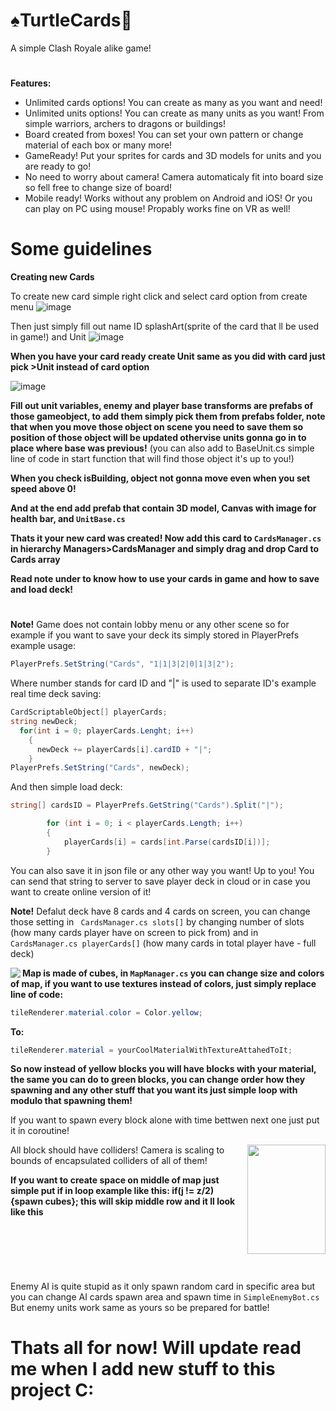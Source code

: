 # ♠️TurtleCards🐢
A simple Clash Royale alike game!
#
**Features:**
- Unlimited cards options! You can create as many as you want and need!
- Unlimited units options! You can create as many units as you want! From simple warriors, archers to dragons or buildings!
- Board created from boxes! You can set your own pattern or change material of each box or many more!
- GameReady! Put your sprites for cards and 3D models for units and you are ready to go! 
- No need to worry about camera! Camera automaticaly fit into board size so fell free to change size of board!
- Mobile ready! Works without any problem on Android and iOS! Or you can play on PC using mouse! Propably works fine on VR as well!
# Some guidelines
**Creating new Cards**

To create new card simple right click and select card option from create menu
![image](https://user-images.githubusercontent.com/68950131/199023961-c7e86756-c4fa-48b6-b994-4f7fb6f44d96.png)

Then just simply fill out name ID splashArt(sprite of the card that ll be used in game!) and Unit
![image](https://user-images.githubusercontent.com/68950131/199025184-30af6b84-a81c-4f74-b870-a2b20d4e806c.png)

**When you have your card ready create Unit same as you did with card just pick >Unit instead of card option**

![image](https://user-images.githubusercontent.com/68950131/199025614-6bc43e33-67ca-49c7-9169-78e3aaf7defc.png)

**Fill out unit variables, enemy and player base transforms are prefabs of those gameobject, to add them simply pick them from prefabs folder,
note that when you move those object on scene you need to save them so position of those object will be updated othervise units gonna go
in to place where base was previous!** (you can also add to BaseUnit.cs simple line of code in start function that will find those object it's up to you!)

**When you check isBuilding, object not gonna move even when you set speed above 0!**

**And at the end add prefab that contain 3D model, Canvas with image for health bar, and ```UnitBase.cs```**

**Thats it your new card was created! Now add this card to ```CardsManager.cs``` in hierarchy Managers>CardsManager and simply drag and drop Card
to Cards array**

**Read note under to know how to use your cards in game and how to save and load deck!**

#
**Note!**
Game does not contain lobby menu or any other scene so for example if you want to save your deck its simply stored in PlayerPrefs example usage:
```C#
PlayerPrefs.SetString("Cards", "1|1|3|2|0|1|3|2");
```
Where number stands for card ID and "|" is used to separate ID's example real time deck saving:
```C#
CardScriptableObject[] playerCards;
string newDeck; 
  for(int i = 0; playerCards.Lenght; i++)
    {
      newDeck += playerCards[i].cardID + "|";
    }
PlayerPrefs.SetString("Cards", newDeck);
```
And then simple load deck:
```C#
string[] cardsID = PlayerPrefs.GetString("Cards").Split("|");

        for (int i = 0; i < playerCards.Length; i++)
        {
            playerCards[i] = cards[int.Parse(cardsID[i])];
        }
```
You can also save it in json file or any other way you want! Up to you!
You can send that string to server to save player deck in cloud or in case you want to create online version of it!

**Note!** Defalut deck have 8 cards and 4 cards on screen, you can change those setting in ``` CardsManager.cs slots[]``` by changing 
number of slots (how many cards player have on screen to pick from) and in ``` CardsManager.cs playerCards[]``` (how many cards in total player have - full deck)

<img align="left" src="https://user-images.githubusercontent.com/68950131/199029366-e7601dfc-f5db-4579-982f-6772c1c22aec.png">

**Map is made of cubes, in ```MapManager.cs``` you can change size and colors of map, if you want to use textures instead of colors, just simply replace
line of code:**
```C#
tileRenderer.material.color = Color.yellow;
```
**To:**
```C#
tileRenderer.material = yourCoolMaterialWithTextureAttahedToIt;
```
**So now instead of yellow blocks you will have blocks with your material, the same you can do to green blocks, you can change order how they spawning and any other stuff 
that you want its just simple loop with modulo that spawning them!**



If you want to spawn every block alone with time bettwen next one just put it in coroutine!

<img align="right" src="https://user-images.githubusercontent.com/68950131/199035673-89176133-e455-4148-a8e9-0bbd481bc98f.png" width="125" height="175">

All block should have colliders! Camera is scaling to bounds of encapsulated colliders of all of them!

**If you want to create space on middle of map just simple put if in loop example like this: if(j != z/2){spawn cubes}; 
this will skip middle row and it ll look like this**


<pre>



</pre>

#
Enemy AI is quite stupid as it only spawn random card in specific area but you can change AI cards spawn area and spawn time in ```SimpleEnemyBot.cs```
But enemy units work same as yours so be prepared for battle!

# Thats all for now! Will update read me when I add new stuff to this project C:

